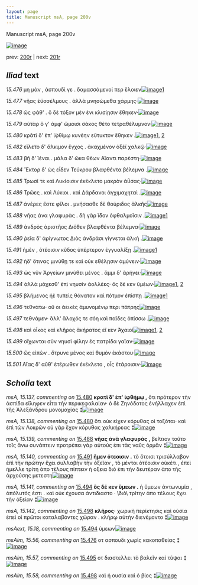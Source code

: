 ```yaml
---
layout: page
title: Manuscript msA, page 200v
---
```


Manuscript msA, page 200v

[![image](http://www.homermultitext.org/iipsrv?OBJ=IIP,1.0&FIF=/project/homer/pyramidal/deepzoom/hmt/vaimg/2017a/VA200VN_0702.tif&WID=100&CVT=JPEG)](http://www.homermultitext.org/ict2/?urn=urn:cite2:hmt:vaimg.2017a:VA200VN_0702)

prev:  [200r](../200r/) | next:  [201r](../201r/)

## *Iliad* text

*15.476* <a id="15.476"/> μη μὰν , ἀσπουδί γε . δαμασσάμενοί περ ἕλοιεν[![image](http://www.homermultitext.org/iipsrv?OBJ=IIP,1.0&FIF=/project/homer/pyramidal/deepzoom/hmt/vaimg/2017a/VA200VN_0702.tif&RGN=0.496,0.2186,0.37,0.0323&WID=1000&CVT=JPEG)](http://www.homermultitext.org/ict2/?urn=urn:cite2:hmt:vaimg.2017a:VA200VN_0702@0.496,0.2186,0.37,0.0323)[1](#msAim_15.56)

*15.477* <a id="15.477"/> νῆας ἐϋσσέλμους . ἀλλὰ μνησώμεθα χάρμης·[![image](http://www.homermultitext.org/iipsrv?OBJ=IIP,1.0&FIF=/project/homer/pyramidal/deepzoom/hmt/vaimg/2017a/VA200VN_0702.tif&RGN=0.495,0.2412,0.377,0.0308&WID=1000&CVT=JPEG)](http://www.homermultitext.org/ict2/?urn=urn:cite2:hmt:vaimg.2017a:VA200VN_0702@0.495,0.2412,0.377,0.0308)

*15.478* <a id="15.478"/> ὣς φάθ' . ὃ δὲ τόξον μὲν ἐνι κλισίῃσιν ἔθηκεν·[![image](http://www.homermultitext.org/iipsrv?OBJ=IIP,1.0&FIF=/project/homer/pyramidal/deepzoom/hmt/vaimg/2017a/VA200VN_0702.tif&RGN=0.493,0.2585,0.377,0.0308&WID=1000&CVT=JPEG)](http://www.homermultitext.org/ict2/?urn=urn:cite2:hmt:vaimg.2017a:VA200VN_0702@0.493,0.2585,0.377,0.0308)

*15.479* <a id="15.479"/> αὐτὰρ ὅ γ' ἀμφ' ὤμοισι σάκος θέτο τετραθέλυμνον·[![image](http://www.homermultitext.org/iipsrv?OBJ=IIP,1.0&FIF=/project/homer/pyramidal/deepzoom/hmt/vaimg/2017a/VA200VN_0702.tif&RGN=0.496,0.2772,0.386,0.0308&WID=1000&CVT=JPEG)](http://www.homermultitext.org/ict2/?urn=urn:cite2:hmt:vaimg.2017a:VA200VN_0702@0.496,0.2772,0.386,0.0308)

*15.480* <a id="15.480"/> κρᾱτὶ δ' ἐπ' ἰ̈φθίμῳ κυνέην εὔτυκτον ἔθηκεν .[![image](http://www.homermultitext.org/iipsrv?OBJ=IIP,1.0&FIF=/project/homer/pyramidal/deepzoom/hmt/vaimg/2017a/VA200VN_0702.tif&RGN=0.499,0.2968,0.386,0.0308&WID=1000&CVT=JPEG)](http://www.homermultitext.org/ict2/?urn=urn:cite2:hmt:vaimg.2017a:VA200VN_0702@0.499,0.2968,0.386,0.0308)[1](#msA_15.137), [2](#msA_15.138)

*15.482* <a id="15.482"/> εἵλετο δ' ἄλκιμον ἔγχος . ἀκαχμένον ὀξέϊ χαλκῷ·[![image](http://www.homermultitext.org/iipsrv?OBJ=IIP,1.0&FIF=/project/homer/pyramidal/deepzoom/hmt/vaimg/2017a/VA200VN_0702.tif&RGN=0.499,0.3178,0.396,0.0308&WID=1000&CVT=JPEG)](http://www.homermultitext.org/ict2/?urn=urn:cite2:hmt:vaimg.2017a:VA200VN_0702@0.499,0.3178,0.396,0.0308)

*15.483* <a id="15.483"/> βῆ δ' ϊέναι . μάλα δ' ῶκα θέων Αἴαντι παρέστη·[![image](http://www.homermultitext.org/iipsrv?OBJ=IIP,1.0&FIF=/project/homer/pyramidal/deepzoom/hmt/vaimg/2017a/VA200VN_0702.tif&RGN=0.501,0.3366,0.388,0.0308&WID=1000&CVT=JPEG)](http://www.homermultitext.org/ict2/?urn=urn:cite2:hmt:vaimg.2017a:VA200VN_0702@0.501,0.3366,0.388,0.0308)

*15.484* <a id="15.484"/> Ἕκτορ δ' ὡς εἶδεν Τεύκρου βλαφθέντα βέλεμνα .[![image](http://www.homermultitext.org/iipsrv?OBJ=IIP,1.0&FIF=/project/homer/pyramidal/deepzoom/hmt/vaimg/2017a/VA200VN_0702.tif&RGN=0.495,0.3561,0.416,0.0308&WID=1000&CVT=JPEG)](http://www.homermultitext.org/ict2/?urn=urn:cite2:hmt:vaimg.2017a:VA200VN_0702@0.495,0.3561,0.416,0.0308)

*15.485* <a id="15.485"/> Τρωσί τε καὶ Λυκίοισιν ἐκέκλετο μακρὸν ἀΰσας·[![image](http://www.homermultitext.org/iipsrv?OBJ=IIP,1.0&FIF=/project/homer/pyramidal/deepzoom/hmt/vaimg/2017a/VA200VN_0702.tif&RGN=0.494,0.3749,0.417,0.0308&WID=1000&CVT=JPEG)](http://www.homermultitext.org/ict2/?urn=urn:cite2:hmt:vaimg.2017a:VA200VN_0702@0.494,0.3749,0.417,0.0308)

*15.486* <a id="15.486"/> Τρῶες . καὶ Λύκιοι . καὶ Δάρδανοι ἀγχιμαχηταὶ .[![image](http://www.homermultitext.org/iipsrv?OBJ=IIP,1.0&FIF=/project/homer/pyramidal/deepzoom/hmt/vaimg/2017a/VA200VN_0702.tif&RGN=0.493,0.3944,0.411,0.0308&WID=1000&CVT=JPEG)](http://www.homermultitext.org/ict2/?urn=urn:cite2:hmt:vaimg.2017a:VA200VN_0702@0.493,0.3944,0.411,0.0308)

*15.487* <a id="15.487"/> ἀνέρες ἔστε φίλοι . μνήσασθε δὲ θούριδος ἀλκῆς[![image](http://www.homermultitext.org/iipsrv?OBJ=IIP,1.0&FIF=/project/homer/pyramidal/deepzoom/hmt/vaimg/2017a/VA200VN_0702.tif&RGN=0.496,0.411,0.413,0.0316&WID=1000&CVT=JPEG)](http://www.homermultitext.org/ict2/?urn=urn:cite2:hmt:vaimg.2017a:VA200VN_0702@0.496,0.411,0.413,0.0316)

*15.488* <a id="15.488"/> νῆας ἀνα γλαφυρὰς . δὴ γὰρ ἴ̈δον ὀφθαλμοῖσιν .[![image](http://www.homermultitext.org/iipsrv?OBJ=IIP,1.0&FIF=/project/homer/pyramidal/deepzoom/hmt/vaimg/2017a/VA200VN_0702.tif&RGN=0.494,0.4313,0.413,0.0316&WID=1000&CVT=JPEG)](http://www.homermultitext.org/ict2/?urn=urn:cite2:hmt:vaimg.2017a:VA200VN_0702@0.494,0.4313,0.413,0.0316)[1](#msA_15.139)

*15.489* <a id="15.489"/> ἀνδρὸς ἀριστῆος Διόθεν βλαφθέντα βέλεμνα·[![image](http://www.homermultitext.org/iipsrv?OBJ=IIP,1.0&FIF=/project/homer/pyramidal/deepzoom/hmt/vaimg/2017a/VA200VN_0702.tif&RGN=0.497,0.4493,0.413,0.0316&WID=1000&CVT=JPEG)](http://www.homermultitext.org/ict2/?urn=urn:cite2:hmt:vaimg.2017a:VA200VN_0702@0.497,0.4493,0.413,0.0316)

*15.490* <a id="15.490"/> ῥεῖα δ' ἀρίγνωτος Διὸς ἀνδράσι γίγνεται ἀλκὴ .[![image](http://www.homermultitext.org/iipsrv?OBJ=IIP,1.0&FIF=/project/homer/pyramidal/deepzoom/hmt/vaimg/2017a/VA200VN_0702.tif&RGN=0.497,0.4643,0.401,0.0331&WID=1000&CVT=JPEG)](http://www.homermultitext.org/ict2/?urn=urn:cite2:hmt:vaimg.2017a:VA200VN_0702@0.497,0.4643,0.401,0.0331)

*15.491* <a id="15.491"/> ἠμὲν , ὁτέοισιν κῦδος ὑπέρτερον ἐγγυαλίξῃ .[![image](http://www.homermultitext.org/iipsrv?OBJ=IIP,1.0&FIF=/project/homer/pyramidal/deepzoom/hmt/vaimg/2017a/VA200VN_0702.tif&RGN=0.501,0.4853,0.408,0.0331&WID=1000&CVT=JPEG)](http://www.homermultitext.org/ict2/?urn=urn:cite2:hmt:vaimg.2017a:VA200VN_0702@0.501,0.4853,0.408,0.0331)[1](#msA_15.140)

*15.492* <a id="15.492"/> ἠδ' ὅτινας μινύθῃ τε καὶ οὐκ εθέλῃσιν ἀμύνειν·[![image](http://www.homermultitext.org/iipsrv?OBJ=IIP,1.0&FIF=/project/homer/pyramidal/deepzoom/hmt/vaimg/2017a/VA200VN_0702.tif&RGN=0.5,0.5041,0.433,0.0316&WID=1000&CVT=JPEG)](http://www.homermultitext.org/ict2/?urn=urn:cite2:hmt:vaimg.2017a:VA200VN_0702@0.5,0.5041,0.433,0.0316)

*15.493* <a id="15.493"/> ὡς νῦν Ἀργείων μινύθει μένος . ἄμμι δ' ἀρήγει·[![image](http://www.homermultitext.org/iipsrv?OBJ=IIP,1.0&FIF=/project/homer/pyramidal/deepzoom/hmt/vaimg/2017a/VA200VN_0702.tif&RGN=0.499,0.5237,0.416,0.0316&WID=1000&CVT=JPEG)](http://www.homermultitext.org/ict2/?urn=urn:cite2:hmt:vaimg.2017a:VA200VN_0702@0.499,0.5237,0.416,0.0316)

*15.494* <a id="15.494"/> ἀλλὰ μάχεσθ' ἐπὶ νηυσὶν ἀολλέες· ὃς δέ κεν ὕμέων·[![image](http://www.homermultitext.org/iipsrv?OBJ=IIP,1.0&FIF=/project/homer/pyramidal/deepzoom/hmt/vaimg/2017a/VA200VN_0702.tif&RGN=0.497,0.5432,0.425,0.0316&WID=1000&CVT=JPEG)](http://www.homermultitext.org/ict2/?urn=urn:cite2:hmt:vaimg.2017a:VA200VN_0702@0.497,0.5432,0.425,0.0316)[1](#msA_15.141), [2](#msAext_15.18)

*15.495* <a id="15.495"/> βλήμενος ἠὲ τυπεὶς θάνατον καὶ πότμον ἐπίσπῃ .[![image](http://www.homermultitext.org/iipsrv?OBJ=IIP,1.0&FIF=/project/homer/pyramidal/deepzoom/hmt/vaimg/2017a/VA200VN_0702.tif&RGN=0.498,0.5597,0.428,0.0316&WID=1000&CVT=JPEG)](http://www.homermultitext.org/ict2/?urn=urn:cite2:hmt:vaimg.2017a:VA200VN_0702@0.498,0.5597,0.428,0.0316)[1](#msAim_15.57)

*15.496* <a id="15.496"/> τεθνάτω· οὔ οι ἀεικὲς ἀμυνομένῳ περι πάτρης[![image](http://www.homermultitext.org/iipsrv?OBJ=IIP,1.0&FIF=/project/homer/pyramidal/deepzoom/hmt/vaimg/2017a/VA200VN_0702.tif&RGN=0.498,0.5808,0.433,0.0338&WID=1000&CVT=JPEG)](http://www.homermultitext.org/ict2/?urn=urn:cite2:hmt:vaimg.2017a:VA200VN_0702@0.498,0.5808,0.433,0.0338)

*15.497* <a id="15.497"/> τεθνάμεν· ἂλλ' ἄλοχός τε σόη καὶ παῖδες ὀπίσσω .[![image](http://www.homermultitext.org/iipsrv?OBJ=IIP,1.0&FIF=/project/homer/pyramidal/deepzoom/hmt/vaimg/2017a/VA200VN_0702.tif&RGN=0.5,0.5973,0.413,0.0346&WID=1000&CVT=JPEG)](http://www.homermultitext.org/ict2/?urn=urn:cite2:hmt:vaimg.2017a:VA200VN_0702@0.5,0.5973,0.413,0.0346)

*15.498* <a id="15.498"/> καὶ οἶκος καὶ κλῆρος ἀκήρατος εἴ κεν Ἀχαιοὶ[![image](http://www.homermultitext.org/iipsrv?OBJ=IIP,1.0&FIF=/project/homer/pyramidal/deepzoom/hmt/vaimg/2017a/VA200VN_0702.tif&RGN=0.5,0.6153,0.394,0.0331&WID=1000&CVT=JPEG)](http://www.homermultitext.org/ict2/?urn=urn:cite2:hmt:vaimg.2017a:VA200VN_0702@0.5,0.6153,0.394,0.0331)[1](#msA_15.142), [2](#msAim_15.58)

*15.499* <a id="15.499"/> οἴχωνται σὺν νηυσὶ φίλην ἐς πατρίδα γαῖαν·[![image](http://www.homermultitext.org/iipsrv?OBJ=IIP,1.0&FIF=/project/homer/pyramidal/deepzoom/hmt/vaimg/2017a/VA200VN_0702.tif&RGN=0.498,0.6349,0.357,0.0338&WID=1000&CVT=JPEG)](http://www.homermultitext.org/ict2/?urn=urn:cite2:hmt:vaimg.2017a:VA200VN_0702@0.498,0.6349,0.357,0.0338)

*15.500* <a id="15.500"/> ὣς εἰπὼν . ὄτρυνε μένος καὶ θυμὸν ἑκάστου·[![image](http://www.homermultitext.org/iipsrv?OBJ=IIP,1.0&FIF=/project/homer/pyramidal/deepzoom/hmt/vaimg/2017a/VA200VN_0702.tif&RGN=0.499,0.6521,0.39,0.0331&WID=1000&CVT=JPEG)](http://www.homermultitext.org/ict2/?urn=urn:cite2:hmt:vaimg.2017a:VA200VN_0702@0.499,0.6521,0.39,0.0331)

*15.501* <a id="15.501"/> Αἴας δ' αῦθ' ἑτέρωθεν ἐκέκλετο , οἷς ἑτάροισιν·[![image](http://www.homermultitext.org/iipsrv?OBJ=IIP,1.0&FIF=/project/homer/pyramidal/deepzoom/hmt/vaimg/2017a/VA200VN_0702.tif&RGN=0.501,0.6702,0.379,0.0346&WID=1000&CVT=JPEG)](http://www.homermultitext.org/ict2/?urn=urn:cite2:hmt:vaimg.2017a:VA200VN_0702@0.501,0.6702,0.379,0.0346)

## *Scholia* text

*msA, 15.137, commenting on* [15.480](#15.480)  <a id="msA_15.137"/> **κρατὶ δ' ἐπ' ἰφθήμῳ ,** ὅτι πρότερον τὴν ἀσπίδα εἴληφεν εἶτα τὴν περικεφαλαίαν· ὁ δὲ Ζηνόδοτος ἐνήλλαχεν ἐπὶ τῆς Ἀλεξάνδρου μονομαχίας ⁑[![image](http://www.homermultitext.org/iipsrv?OBJ=IIP,1.0&FIF=/project/homer/pyramidal/deepzoom/hmt/vaimg/2017a/VA200VN_0702.tif&RGN=0.246,0.2998,0.198,0.0601&WID=1000&CVT=JPEG)](http://www.homermultitext.org/ict2/?urn=urn:cite2:hmt:vaimg.2017a:VA200VN_0702@0.246,0.2998,0.198,0.0601)

*msA, 15.138, commenting on* [15.480](#15.480)  <a id="msA_15.138"/> ὅτι οὐκ εἰχεν κόρυθας οἱ τοξόται· καὶ ἐπὶ τῶν Λοκρῶν οὐ γὰρ ἔχον κόρυθας χαλκήρεας ⁑[![image](http://www.homermultitext.org/iipsrv?OBJ=IIP,1.0&FIF=/project/homer/pyramidal/deepzoom/hmt/vaimg/2017a/VA200VN_0702.tif&RGN=0.245,0.3464,0.206,0.0458&WID=1000&CVT=JPEG)](http://www.homermultitext.org/ict2/?urn=urn:cite2:hmt:vaimg.2017a:VA200VN_0702@0.245,0.3464,0.206,0.0458)

*msA, 15.139, commenting on* [15.488](#15.488)  <a id="msA_15.139"/> **νῆας ἀνὰ γλαφυρὰς ,** βελτιον τοῦτο τοῖς ἄνω συνάπτειν προτρέπει γὰρ αὐτοὺς ἐπι τὰς ναῦς ὁρμᾶν ⁑[![image](http://www.homermultitext.org/iipsrv?OBJ=IIP,1.0&FIF=/project/homer/pyramidal/deepzoom/hmt/vaimg/2017a/VA200VN_0702.tif&RGN=0.243,0.3764,0.214,0.0511&WID=1000&CVT=JPEG)](http://www.homermultitext.org/ict2/?urn=urn:cite2:hmt:vaimg.2017a:VA200VN_0702@0.243,0.3764,0.214,0.0511)

*msA, 15.140, commenting on* [15.491](#15.491)  <a id="msA_15.140"/> **ἢμεν ὁτεοισιν .** τὸ ὅτοισι τρισύλλαβον ἐπὶ τὴν πρώτην ἔχει συλλαβὴν τὴν ὀξεῖαν , τὸ μέντοι ὁτέοισιν οὐκέτι , ἐπεὶ ήμελλε τρίτη ἀπο τέλους πίπτειν ἡ οξεια διὸ ἐπι τὴν δευτέραν ἀπο τῆς ἀρχούσης μετεστη[![image](http://www.homermultitext.org/iipsrv?OBJ=IIP,1.0&FIF=/project/homer/pyramidal/deepzoom/hmt/vaimg/2017a/VA200VN_0702.tif&RGN=0.241,0.4125,0.214,0.0841&WID=1000&CVT=JPEG)](http://www.homermultitext.org/ict2/?urn=urn:cite2:hmt:vaimg.2017a:VA200VN_0702@0.241,0.4125,0.214,0.0841)

*msA, 15.141, commenting on* [15.494](#15.494)  <a id="msA_15.141"/> **ὃς δέ κεν ὕμεων .** ἡ ὕμεων ἀντωνυμία , ἀπόλυτός ἐστι . καὶ οὐκ έχουσα ἀντιδιαστο · \\διὸ\\ τρίτην ἀπο τέλους ἔχει τὴν ὀξείαν ⁑[![image](http://www.homermultitext.org/iipsrv?OBJ=IIP,1.0&FIF=/project/homer/pyramidal/deepzoom/hmt/vaimg/2017a/VA200VN_0702.tif&RGN=0.237,0.4816,0.222,0.0533&WID=1000&CVT=JPEG)](http://www.homermultitext.org/ict2/?urn=urn:cite2:hmt:vaimg.2017a:VA200VN_0702@0.237,0.4816,0.222,0.0533)

*msA, 15.142, commenting on* [15.498](#15.498)  <a id="msA_15.142"/> **κλῆρος·** χωρικὴ περίκτησις καὶ οὐσία ἐπεὶ οἱ πρῶτοι καταλαβόντες χώραν . κλήρῳ αὐτὴν διενέμοντο ⁑[![image](http://www.homermultitext.org/iipsrv?OBJ=IIP,1.0&FIF=/project/homer/pyramidal/deepzoom/hmt/vaimg/2017a/VA200VN_0702.tif&RGN=0.243,0.716,0.531,0.0293&WID=1000&CVT=JPEG)](http://www.homermultitext.org/ict2/?urn=urn:cite2:hmt:vaimg.2017a:VA200VN_0702@0.243,0.716,0.531,0.0293)

*msAext, 15.18, commenting on* [15.494](#15.494)  <a id="msAext_15.18"/> ύμεων[![image](http://www.homermultitext.org/iipsrv?OBJ=IIP,1.0&FIF=/project/homer/pyramidal/deepzoom/hmt/vaimg/2017a/VA200VN_0702.tif&RGN=0.131,0.5507,0.028,0.0165&WID=1000&CVT=JPEG)](http://www.homermultitext.org/ict2/?urn=urn:cite2:hmt:vaimg.2017a:VA200VN_0702@0.131,0.5507,0.028,0.0165)

*msAim, 15.56, commenting on* [15.476](#15.476)  <a id="msAim_15.56"/> οτ ασπουδι χωρὶς κακοπαθείας ⁑[![image](http://www.homermultitext.org/iipsrv?OBJ=IIP,1.0&FIF=/project/homer/pyramidal/deepzoom/hmt/vaimg/2017a/VA200VN_0702.tif&RGN=0.435,0.2269,0.065,0.0406&WID=1000&CVT=JPEG)](http://www.homermultitext.org/ict2/?urn=urn:cite2:hmt:vaimg.2017a:VA200VN_0702@0.435,0.2269,0.065,0.0406)

*msAim, 15.57, commenting on* [15.495](#15.495)  <a id="msAim_15.57"/> οτ διαστελλει τὸ βαλεῖν καὶ τύψαι ⁑[![image](http://www.homermultitext.org/iipsrv?OBJ=IIP,1.0&FIF=/project/homer/pyramidal/deepzoom/hmt/vaimg/2017a/VA200VN_0702.tif&RGN=0.442,0.5642,0.061,0.0436&WID=1000&CVT=JPEG)](http://www.homermultitext.org/ict2/?urn=urn:cite2:hmt:vaimg.2017a:VA200VN_0702@0.442,0.5642,0.061,0.0436)

*msAim, 15.58, commenting on* [15.498](#15.498)  <a id="msAim_15.58"/> καὶ ἡ ουσία καὶ ὁ βίος ⁑[![image](http://www.homermultitext.org/iipsrv?OBJ=IIP,1.0&FIF=/project/homer/pyramidal/deepzoom/hmt/vaimg/2017a/VA200VN_0702.tif&RGN=0.445,0.6251,0.065,0.0248&WID=1000&CVT=JPEG)](http://www.homermultitext.org/ict2/?urn=urn:cite2:hmt:vaimg.2017a:VA200VN_0702@0.445,0.6251,0.065,0.0248)
